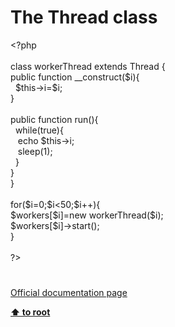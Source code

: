 # The Thread class




<div class="phpcode"><span class="html">
<span class="default">&lt;?php<br><br></span><span class="keyword">class </span><span class="default">workerThread </span><span class="keyword">extends </span><span class="default">Thread </span><span class="keyword">{<br> public function </span><span class="default">__construct</span><span class="keyword">(</span><span class="default">$i</span><span class="keyword">){<br>&#xA0; </span><span class="default">$this</span><span class="keyword">-&gt;</span><span class="default">i</span><span class="keyword">=</span><span class="default">$i</span><span class="keyword">;<br> }<br><br> public function </span><span class="default">run</span><span class="keyword">(){<br>&#xA0; while(</span><span class="default">true</span><span class="keyword">){<br>&#xA0;&#xA0; echo </span><span class="default">$this</span><span class="keyword">-&gt;</span><span class="default">i</span><span class="keyword">;<br>&#xA0;&#xA0; </span><span class="default">sleep</span><span class="keyword">(</span><span class="default">1</span><span class="keyword">);<br>&#xA0; }<br> }<br>}<br><br>for(</span><span class="default">$i</span><span class="keyword">=</span><span class="default">0</span><span class="keyword">;</span><span class="default">$i</span><span class="keyword">&lt;</span><span class="default">50</span><span class="keyword">;</span><span class="default">$i</span><span class="keyword">++){<br> </span><span class="default">$workers</span><span class="keyword">[</span><span class="default">$i</span><span class="keyword">]=new </span><span class="default">workerThread</span><span class="keyword">(</span><span class="default">$i</span><span class="keyword">);<br> </span><span class="default">$workers</span><span class="keyword">[</span><span class="default">$i</span><span class="keyword">]-&gt;</span><span class="default">start</span><span class="keyword">();<br>}<br><br></span><span class="default">?&gt;</span>
</span>
</div>
  

#

[Official documentation page](https://www.php.net/manual/en/class.thread.php)

**[⬆ to root](/)**